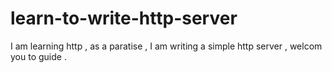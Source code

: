 learn-to-write-http-server
==========================

I am learning http , as a paratise , I am writing a simple http server , welcom you to guide .
